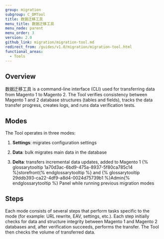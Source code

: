 ```yaml
---
group: migration
subgroup: C_DMTool
title: 数据迁移工具
menu_title: 数据迁移工具
menu_node: parent
menu_order: 3
version: 2.0
github_link: migration/migration-tool.md
redirect_from: /guides/v1.0/migration/migration-tool.html
functional_areas:
  - Tools
---
```


## Overview

数据迁移工具 is a command-line interface (CLI) used for transferring data from Magento 1 to Magento 2. The Tool verifies consistency between Magento 1 and 2 database structures (tables and fields), tracks the data transfer progress, creates logs, and runs data verification tests.

## Modes

The Tool operates in three modes:

1. **Settings**: migrates configuration settings

2. **Data**: bulk migrates main data in the database

3. **Delta**: transfers incremental data updates, added to Magento 1 {% glossarytooltip 1a70d3ac-6bd9-475a-8937-5f80ca785c14 %}storefront{% endglossarytooltip %} and {% glossarytooltip 29ddb393-ca22-4df9-a8d4-0024d75739b1 %}Admin{% endglossarytooltip %} Panel while running previous migration modes

## Steps
Each mode consists of several steps that perform tasks specific to the mode (for example: URL rewrite, EAV, settings, etc.). Each step initially checks for data and structure integrity between Magento 1 and Magento 2 databases and, after verification succeeds, performs the transfer. The Tool then checks the volume of transferred data.
